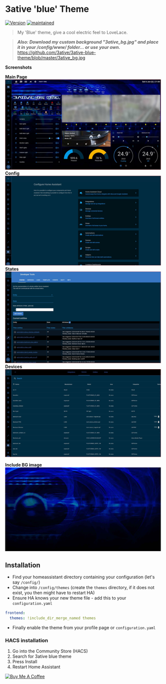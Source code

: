 # 3ative 'blue' Theme

[![Version](https://img.shields.io/badge/version-0.01-green.svg?style=flat-square&labelColor=2ea9f4&color=1473ae)](#)
[![maintained](https://img.shields.io/maintenance/yes/2020.svg?style=flat-square&labelColor=2ea9f4&color=1473ae)](#)

> My 'Blue' theme, give a cool electric feel to LoveLace.

> ***Also: Download my custom background "3ative_bg.jpg" and place it in your **/config/www/** folder... or use your own.***
https://github.com/3ative/3ative-blue-theme/blob/master/3ative_bg.jpg

**Screenshots**

**Main Page**
![1](https://github.com/3ative/3ative-blue-theme/blob/master/screenshots/01-front.JPG)
**Config**
![2](https://github.com/3ative/3ative-blue-theme/blob/master/screenshots/02%20config.JPG)
**States**
![3](https://github.com/3ative/3ative-blue-theme/blob/master/screenshots/03%20States.JPG)
**Devices**
![4](https://github.com/3ative/3ative-blue-theme/blob/master/screenshots/04%20devices.JPG)

**Include BG image**
![5](https://github.com/3ative/3ative-blue-theme/blob/master/3ative_bg.jpg)

## Installation

* Find your homeassistant directory containing your configuration (let's say `/config/`)
* Change into `/config/themes` (create the `themes` directory, if it does not exist, you then might have to restart HA)
* Ensure HA knows your new theme file - add this to your `configuration.yaml`
``` yaml
frontend:
  themes: !include_dir_merge_named themes
```
* Finally enable the theme from your profile page or `configuration.yaml`

### HACS installation
1. Go into the Community Store (HACS)
2. Search for 3ative blue theme
3. Press Install
4. Restart Home Assistant

<a href="https://www.buymeacoffee.com/3ative" target="_blank"><img src="https://cdn.buymeacoffee.com/buttons/default-blue.png" alt="Buy Me A Coffee" style="height: 51px !important;width: 217px !important;" ></a>
